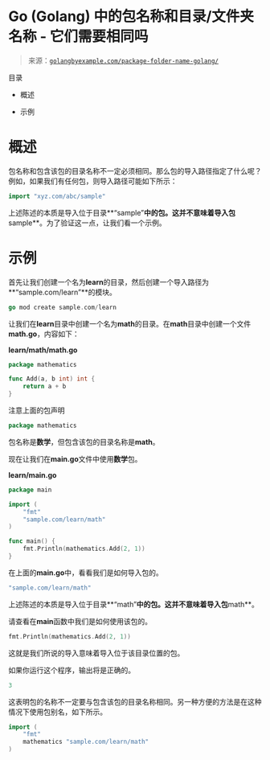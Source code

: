 <!--yml

类别：未分类

日期：2024-10-13 06:30:35

-->

# Go (Golang) 中的包名称和目录/文件夹名称 - 它们需要相同吗

> 来源：[`golangbyexample.com/package-folder-name-golang/`](https://golangbyexample.com/package-folder-name-golang/)

目录

+   概述

+   示例

# **概述**

包名称和包含该包的目录名称不一定必须相同。那么包的导入路径指定了什么呢？例如，如果我们有任何包，则导入路径可能如下所示：

```go
import "xyz.com/abc/sample"
```

上述陈述的本质是导入位于目录**“sample”**中的包。这并不意味着导入包**sample**。为了验证这一点，让我们看一个示例。

# **示例**

首先让我们创建一个名为**learn**的目录，然后创建一个导入路径为**“sample.com/learn”**的模块。

```go
go mod create sample.com/learn
```

让我们在**learn**目录中创建一个名为**math**的目录。在**math**目录中创建一个文件**math.go**，内容如下：

**learn/math/math.go**

```go
package mathematics

func Add(a, b int) int {
    return a + b
}
```

注意上面的包声明

```go
package mathematics
```

包名称是**数学**，但包含该包的目录名称是**math**。

现在让我们在**main.go**文件中使用**数学**包。

**learn/main.go**

```go
package main

import (
    "fmt"
    "sample.com/learn/math"
)

func main() {
    fmt.Println(mathematics.Add(2, 1))
}
```

在上面的**main.go**中，看看我们是如何导入包的。

```go
"sample.com/learn/math"
```

上述陈述的本质是导入位于目录**“math”**中的包。这并不意味着导入包**math**。

请查看在**main**函数中我们是如何使用该包的。

```go
fmt.Println(mathematics.Add(2, 1))
```

这就是我们所说的导入意味着导入位于该目录位置的包。

如果你运行这个程序，输出将是正确的。

```go
3
```

这表明包的名称不一定要与包含该包的目录名称相同。另一种方便的方法是在这种情况下使用包别名，如下所示。

```go
import (
    "fmt"
    mathematics "sample.com/learn/math"
)
```


